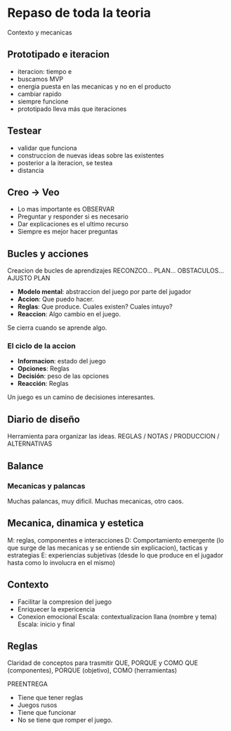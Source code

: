 # Repaso de toda la teoria

Contexto y mecanicas

## Prototipado e iteracion
- iteracion: tiempo e 
- buscamos MVP
- energia puesta en las mecanicas y no en el producto
- cambiar rapido
- siempre funcione
- prototipado lleva más que iteraciones

## Testear
- validar que funciona
- construccion de nuevas ideas sobre las existentes
- posterior a la iteracion, se testea
- distancia

## Creo -> Veo
* Lo mas importante es OBSERVAR
* Preguntar y responder si es necesario
* Dar explicaciones es el ultimo recurso
* Siempre es mejor hacer preguntas

## Bucles y acciones
Creacion de bucles de aprendizajes
RECONZCO... PLAN... OBSTACULOS... AJUSTO PLAN

* **Modelo mental**: abstraccion del juego por parte del jugador
* **Accion**: Que puedo hacer.
* **Reglas**: Que produce. Cuales existen? Cuales intuyo?
* **Reaccion**: Algo cambio en el juego. 

Se cierra cuando se aprende algo.

### El ciclo de la accion
* **Informacion**: estado del juego
* **Opciones**: Reglas
* **Decisión**: peso de las opciones
* **Reacción**: Reglas

Un juego es un camino de decisiones interesantes.

## Diario de diseño
Herramienta para organizar las ideas.
REGLAS / NOTAS / PRODUCCION / ALTERNATIVAS


## Balance

### Mecanicas y palancas
Muchas palancas, muy dificil.  Muchas mecanicas, otro caos.


## Mecanica, dinamica y estetica

M: reglas, componentes e interacciones
D: Comportamiento emergente (lo que surge de las mecanicas y se entiende sin explicacion), tacticas y estrategias
E: experiencias subjetivas (desde lo que produce en el jugador hasta como lo involucra en el mismo)

## Contexto
* Facilitar la compresion del juego
* Enriquecer la expericencia
* Conexion emocional
Escala: contextualizacion llana (nombre y tema)
Escala: inicio y final


## Reglas
Claridad de conceptos para trasmitir QUE, PORQUE y COMO
QUE (componentes), PORQUE (objetivo), COMO (herramientas)


PREENTREGA
- Tiene que tener reglas
- Juegos rusos
- Tiene que funcionar
- No se tiene que romper el juego.

